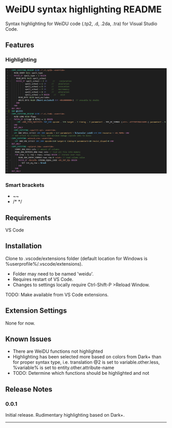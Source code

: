 # WeiDU syntax highlighting README

Syntax highlighting for WeiDU code (.tp2, .d, .2da, .tra) for Visual Studio Code.

## Features

### Highlighting

![Sample Dark](./images/sample-highlighting-dark.png)

### Smart brackets
- ~~
- /* */

## Requirements

VS Code

## Installation

Clone to .vscode/extensions folder (default location for Windows is %userprofile%/.vscode/extensions).
- Folder may need to be named 'weidu'.
- Requires restart of VS Code.
- Changes to settings locally require Ctrl-Shift-P >Reload Window.

TODO: Make available from VS Code extensions.

## Extension Settings

None for now.

## Known Issues

- There are WeiDU functions not highlighted
- Highlighting has been selected more based on colors from Dark+ than for proper syntax type, i.e. translation @2 is set to variable.other.less, %variable% is set to entity.other.attribute-name
- TODO: Determine which functions should be highlighted and not

## Release Notes

### 0.0.1

Initial release. Rudimentary highlighting based on Dark+.


-----------------------------------------------------------------------------------------------------------

